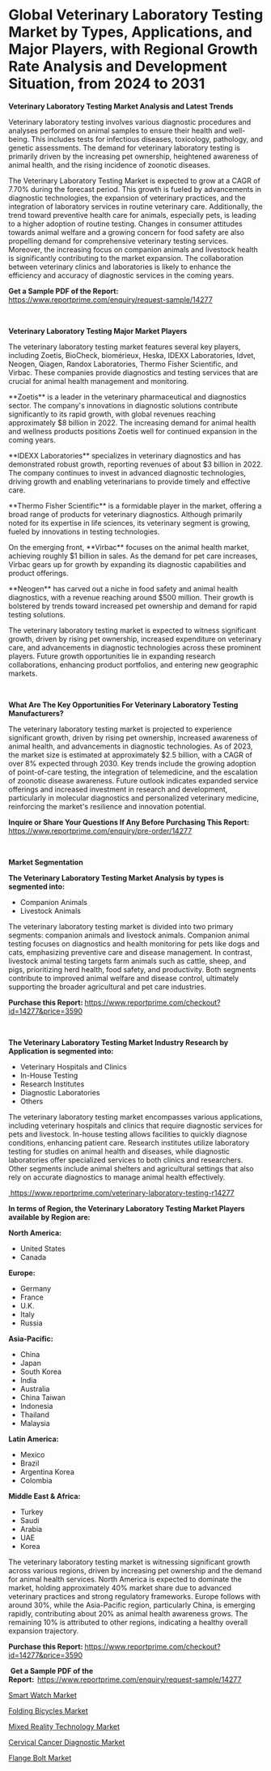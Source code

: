 <p><h1>Global Veterinary Laboratory Testing Market by Types, Applications, and Major Players, with Regional Growth Rate Analysis and Development Situation, from 2024 to 2031</h1></p><p><strong>Veterinary Laboratory Testing Market Analysis and Latest Trends</strong></p>
<p><p>Veterinary laboratory testing involves various diagnostic procedures and analyses performed on animal samples to ensure their health and well-being. This includes tests for infectious diseases, toxicology, pathology, and genetic assessments. The demand for veterinary laboratory testing is primarily driven by the increasing pet ownership, heightened awareness of animal health, and the rising incidence of zoonotic diseases. </p><p>The Veterinary Laboratory Testing Market is expected to grow at a CAGR of 7.70% during the forecast period. This growth is fueled by advancements in diagnostic technologies, the expansion of veterinary practices, and the integration of laboratory services in routine veterinary care. Additionally, the trend toward preventive health care for animals, especially pets, is leading to a higher adoption of routine testing. Changes in consumer attitudes towards animal welfare and a growing concern for food safety are also propelling demand for comprehensive veterinary testing services. Moreover, the increasing focus on companion animals and livestock health is significantly contributing to the market expansion. The collaboration between veterinary clinics and laboratories is likely to enhance the efficiency and accuracy of diagnostic services in the coming years.</p></p>
<p><strong>Get a Sample PDF of the Report:&nbsp;</strong> <a href="https://www.reportprime.com/enquiry/request-sample/14277?utm_campaign=1094&utm_medium=2&utm_source=Github&utm_content=ia&utm_term=29112024&utm_id=veterinary-laboratory-testing">https://www.reportprime.com/enquiry/request-sample/14277</a></p>
<p>&nbsp;</p>
<p><strong>Veterinary Laboratory Testing Major Market Players</strong></p>
<p><p>The veterinary laboratory testing market features several key players, including Zoetis, BioCheck, biomérieux, Heska, IDEXX Laboratories, Idvet, Neogen, Qiagen, Randox Laboratories, Thermo Fisher Scientific, and Virbac. These companies provide diagnostics and testing services that are crucial for animal health management and monitoring.</p><p>**Zoetis** is a leader in the veterinary pharmaceutical and diagnostics sector. The company's innovations in diagnostic solutions contribute significantly to its rapid growth, with global revenues reaching approximately $8 billion in 2022. The increasing demand for animal health and wellness products positions Zoetis well for continued expansion in the coming years.</p><p>**IDEXX Laboratories** specializes in veterinary diagnostics and has demonstrated robust growth, reporting revenues of about $3 billion in 2022. The company continues to invest in advanced diagnostic technologies, driving growth and enabling veterinarians to provide timely and effective care.</p><p>**Thermo Fisher Scientific** is a formidable player in the market, offering a broad range of products for veterinary diagnostics. Although primarily noted for its expertise in life sciences, its veterinary segment is growing, fueled by innovations in testing technologies.</p><p>On the emerging front, **Virbac** focuses on the animal health market, achieving roughly $1 billion in sales. As the demand for pet care increases, Virbac gears up for growth by expanding its diagnostic capabilities and product offerings.</p><p>**Neogen** has carved out a niche in food safety and animal health diagnostics, with a revenue reaching around $500 million. Their growth is bolstered by trends toward increased pet ownership and demand for rapid testing solutions.</p><p>The veterinary laboratory testing market is expected to witness significant growth, driven by rising pet ownership, increased expenditure on veterinary care, and advancements in diagnostic technologies across these prominent players. Future growth opportunities lie in expanding research collaborations, enhancing product portfolios, and entering new geographic markets.</p></p>
<p>&nbsp;</p>
<p><strong>What Are The Key Opportunities For Veterinary Laboratory Testing Manufacturers?</strong></p>
<p><p>The veterinary laboratory testing market is projected to experience significant growth, driven by rising pet ownership, increased awareness of animal health, and advancements in diagnostic technologies. As of 2023, the market size is estimated at approximately $2.5 billion, with a CAGR of over 8% expected through 2030. Key trends include the growing adoption of point-of-care testing, the integration of telemedicine, and the escalation of zoonotic disease awareness. Future outlook indicates expanded service offerings and increased investment in research and development, particularly in molecular diagnostics and personalized veterinary medicine, reinforcing the market's resilience and innovation potential.</p></p>
<p><strong>Inquire or Share Your Questions If Any Before Purchasing This Report:</strong> <a href="https://www.reportprime.com/enquiry/pre-order/14277?utm_campaign=1094&utm_medium=2&utm_source=Github&utm_content=ia&utm_term=29112024&utm_id=veterinary-laboratory-testing">https://www.reportprime.com/enquiry/pre-order/14277</a></p>
<p>&nbsp;</p>
<p><strong>Market Segmentation</strong></p>
<p><strong>The Veterinary Laboratory Testing Market Analysis by types is segmented into:</strong></p>
<p><ul><li>Companion Animals</li><li>Livestock Animals</li></ul></p>
<p><p>The veterinary laboratory testing market is divided into two primary segments: companion animals and livestock animals. Companion animal testing focuses on diagnostics and health monitoring for pets like dogs and cats, emphasizing preventive care and disease management. In contrast, livestock animal testing targets farm animals such as cattle, sheep, and pigs, prioritizing herd health, food safety, and productivity. Both segments contribute to improved animal welfare and disease control, ultimately supporting the broader agricultural and pet care industries.</p></p>
<p><strong>Purchase this Report:&nbsp;</strong><a href="https://www.reportprime.com/checkout?id=14277&price=3590&utm_campaign=1094&utm_medium=2&utm_source=Github&utm_content=ia&utm_term=29112024&utm_id=veterinary-laboratory-testing">https://www.reportprime.com/checkout?id=14277&price=3590</a></p>
<p>&nbsp;</p>
<p><strong>The Veterinary Laboratory Testing Market Industry Research by Application is segmented into:</strong></p>
<p><ul><li>Veterinary Hospitals and Clinics</li><li>In-House Testing</li><li>Research Institutes</li><li>Diagnostic Laboratories</li><li>Others</li></ul></p>
<p><p>The veterinary laboratory testing market encompasses various applications, including veterinary hospitals and clinics that require diagnostic services for pets and livestock. In-house testing allows facilities to quickly diagnose conditions, enhancing patient care. Research institutes utilize laboratory testing for studies on animal health and diseases, while diagnostic laboratories offer specialized services to both clinics and researchers. Other segments include animal shelters and agricultural settings that also rely on accurate diagnostics to manage animal health effectively.</p></p>
<p><a href="https://www.reportprime.com/veterinary-laboratory-testing-r14277?utm_campaign=1094&utm_medium=2&utm_source=Github&utm_content=ia&utm_term=29112024&utm_id=veterinary-laboratory-testing">&nbsp;https://www.reportprime.com/veterinary-laboratory-testing-r14277</a></p>
<p><strong>In terms of Region, the Veterinary Laboratory Testing Market Players available by Region are:</strong></p>
<p>
    <p> <strong> North America: </strong>
        <ul>
            <li>United States</li>
            <li>Canada</li>
        </ul>
        </p> 
    <p> <strong> Europe: </strong>
        <ul>
            <li>Germany</li>
            <li>France</li>
            <li>U.K.</li>
            <li>Italy</li>
            <li>Russia</li>
        </ul>
        </p> 
    <p> <strong> Asia-Pacific: </strong>
        <ul>
            <li>China</li>
            <li>Japan</li>
            <li>South Korea</li>
            <li>India</li>
            <li>Australia</li>
            <li>China Taiwan</li>
            <li>Indonesia</li>
            <li>Thailand</li>
            <li>Malaysia</li>
        </ul>
        </p> 
    <p> <strong> Latin America: </strong>
        <ul>
            <li>Mexico</li>
            <li>Brazil</li>
            <li>Argentina Korea</li>
            <li>Colombia</li>
        </ul>
        </p> 
    <p> <strong> Middle East & Africa: </strong>
        <ul>
            <li>Turkey</li>
            <li>Saudi</li>
            <li>Arabia</li>
            <li>UAE</li>
            <li>Korea</li>
        </ul>
    </p>
    </p>
<p><p>The veterinary laboratory testing market is witnessing significant growth across various regions, driven by increasing pet ownership and the demand for animal health services. North America is expected to dominate the market, holding approximately 40% market share due to advanced veterinary practices and strong regulatory frameworks. Europe follows with around 30%, while the Asia-Pacific region, particularly China, is emerging rapidly, contributing about 20% as animal health awareness grows. The remaining 10% is attributed to other regions, indicating a healthy overall expansion trajectory.</p></p>
<p><strong>Purchase this Report: </strong><a href="https://www.reportprime.com/checkout?id=14277&price=3590&utm_campaign=1094&utm_medium=2&utm_source=Github&utm_content=ia&utm_term=29112024&utm_id=veterinary-laboratory-testing">https://www.reportprime.com/checkout?id=14277&price=3590</a></p>
<p>&nbsp;<strong>Get a Sample PDF of the Report:&nbsp;&nbsp;</strong><a href="https://www.reportprime.com/enquiry/request-sample/14277?utm_campaign=1094&utm_medium=2&utm_source=Github&utm_content=ia&utm_term=29112024&utm_id=veterinary-laboratory-testing">https://www.reportprime.com/enquiry/request-sample/14277</a></p>
<p><strong></strong></p>
<p><p><a href="https://www.linkedin.com/pulse/global-perspectives-smart-watch-market-trends-challenges-forecast-zfnbc?utm_campaign=1094&utm_medium=2&utm_source=Github&utm_content=ia&utm_term=29112024&utm_id=veterinary-laboratory-testing">Smart Watch Market</a></p><p><a href="https://issuu.com/reportprime-2/docs/folding-bicycles-market-size-2030.pptx?utm_campaign=1094&utm_medium=2&utm_source=Github&utm_content=ia&utm_term=29112024&utm_id=veterinary-laboratory-testing">Folding Bicycles Market</a></p><p><a href="https://github.com/SamiaChowdhury801/Market-Research-Report-List-1/blob/main/mixed-reality-technology-market.md?utm_campaign=1094&utm_medium=2&utm_source=Github&utm_content=ia&utm_term=29112024&utm_id=veterinary-laboratory-testing">Mixed Reality Technology Market</a></p><p><a href="https://github.com/LilianFaulkner65/Market-Research-Report-List-1/blob/main/cervical-cancer-diagnostic-market.md?utm_campaign=1094&utm_medium=2&utm_source=Github&utm_content=ia&utm_term=29112024&utm_id=veterinary-laboratory-testing">Cervical Cancer Diagnostic Market</a></p><p><a href="https://issuu.com/reportprime-2/docs/flange-bolt-market-size-2030.pptx?utm_campaign=1094&utm_medium=2&utm_source=Github&utm_content=ia&utm_term=29112024&utm_id=veterinary-laboratory-testing">Flange Bolt Market</a></p></p>